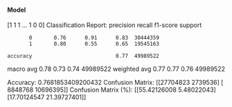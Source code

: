 #### Model
[1 1 1 ... 1 0 0]
Classification Report:
              precision    recall  f1-score   support

           0       0.76      0.91      0.83  30444359
           1       0.80      0.55      0.65  19545163

    accuracy                           0.77  49989522
   macro avg       0.78      0.73      0.74  49989522
weighted avg       0.77      0.77      0.76  49989522

Accuracy: 0.7681853409200432
Confusion Matrix:
[[27704823  2739536]
 [ 8848768 10696395]]
Confusion Matrix (%):
[[55.42126008  5.48022043]
 [17.70124547 21.39727401]]
